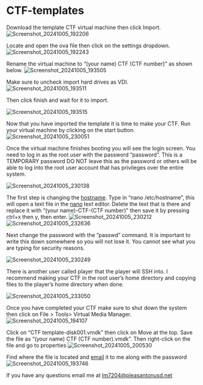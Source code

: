 # CTF-templates
Download the template CTF virtual machine then click Import.
![Screenshot_20241005_192206](https://github.com/user-attachments/assets/2c0b24d0-9789-4c54-9518-24835d6d2fad)

Locate and open the ova file then click on the settings dropdown.
![Screenshot_20241005_192243](https://github.com/user-attachments/assets/63444b5d-98d9-4376-bc82-94b710b76068)

Rename the virtual machine to “(your name) CTF (CTF number)” as shown below.
![Screenshot_20241005_193505](https://github.com/user-attachments/assets/d0c43bd2-452f-4914-b989-7185fb1547ce)

Make sure to uncheck import hard drives as VDI.
![Screenshot_20241005_193511](https://github.com/user-attachments/assets/15b9c589-3ff8-42fd-908c-f1702bf3aef2)

Then click finish and wait for it to import.

![Screenshot_20241005_193515](https://github.com/user-attachments/assets/04801641-a793-4d75-8ada-0094343621ea)

Now that you have imported the template it is time to make your CTF. Run your virtual machine by clicking on the start button.
![Screenshot_20241005_230051](https://github.com/user-attachments/assets/595b7db5-12da-4fc8-b78f-fba6c4de4cf3)

Once the virtual machine finishes booting you will see the login screen. You need to log in as the root user with the password “password”. This is a TEMPORARY password DO NOT leave this as the password or others will be able to log into the root user account that has privileges over the entire system.

![Screenshot_20241005_230138](https://github.com/user-attachments/assets/49f52653-c3eb-49ba-a479-49684c1ac112)

The first step is changing the [hostname](https://en.wikipedia.org/wiki/Hostname). Type in “nano /etc/hostname”, this will open a text file in the [nano](https://en.wikipedia.org/wiki/GNU_nano) text editor. Delete the text that is there and replace it with “(your name)-CTF-(CTF number)” then save it by pressing ctrl+x then y, then enter.
![Screenshot_20241005_230212](https://github.com/user-attachments/assets/b2c63252-ed44-4cb4-86ec-13d5936c9c15)
![Screenshot_20241005_232636](https://github.com/user-attachments/assets/2e8139ab-bf1d-4cb3-97ec-b7517f012bf5)

Next change the password with the ”passwd” command. It is important to write this down somewhere so you will not lose it. You cannot see what you are typing for security reasons.

![Screenshot_20241005_230249](https://github.com/user-attachments/assets/7395567e-9bc6-44eb-8ba3-3216313b851c)

There is another user called player that the player will SSH into. I recommend making your CTF in the root user’s home directory and copying files to the player’s home directory when done.

![Screenshot_20241005_233050](https://github.com/user-attachments/assets/9736da97-2cc8-4ebd-b9b8-23b32e7e49d9)

Once you have completed your CTF make sure to shut down the system then click on File > Tools> Virtual Media Manager.
![Screenshot_20241005_194107](https://github.com/user-attachments/assets/4a44c991-390a-4c38-b0f6-946bdb9deb88)

Click on “CTF template-disk001.vmdk” then click on Move at the top. Save the file as “(your name) CTF (CTF number).vmdk”. Then right-click on the file and go to properties
![Screenshot_20241005_200530](https://github.com/user-attachments/assets/078be427-8709-4429-b745-98d7f3a409f8)

Find where the file is located and [email](mailto:lm7204@pleasantonusd.net) it to me along with the password
![Screenshot_20241005_193746](https://github.com/user-attachments/assets/02e9dd54-3c99-4065-abd9-a15c40302ab7)

If you have any questions email me at [lm7204@pleasantonusd.net](mailto:lm7204@pleasantonusd.net)
